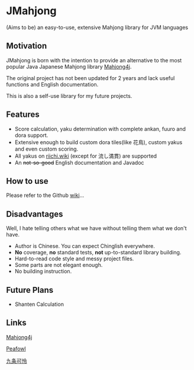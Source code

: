 # JMahjong
(Aims to be) an easy-to-use, extensive Mahjong library for JVM languages
## Motivation
JMahjong is born with the intention to provide an alternative to the most popular Java Japanese Mahjong library [Mahjong4j](https://github.com/mahjong4j/mahjong4j).

The original project has not been updated for 2 years and lack useful functions and English documentation.

This is also a self-use library for my future projects.

## Features
- Score calculation, yaku determination with complete ankan, fuuro and dora support.
- Extensive enough to build custom dora tiles(like 花鳥), custom yakus and even custom scoring.
- All yakus on [riichi.wiki](https://riichi.wiki/List_of_yaku) (except for 流し満貫) are supported
- An ~~not-so-good~~ English documentation and Javadoc
 
## How to use

Please refer to the Github [wiki]()...
## Disadvantages
Well, I hate telling others what we have without telling them what we don't have.
- Author is Chinese. You can expect Chinglish everywhere.
- **No** coverage, **no** standard tests, **not** up-to-standard library building.
- Hard-to-read code style and messy project files.
- Some parts are not elegant enough.
- No building instruction.

## Future Plans
- Shanten Calculation
## Links
[Mahjong4j](https://github.com/mahjong4j/mahjong4j)

[Peafowl](https://github.com/giginet/Peafowl)

[九条可怜](https://github.com/ibukisaar/JapaneseMahjong)